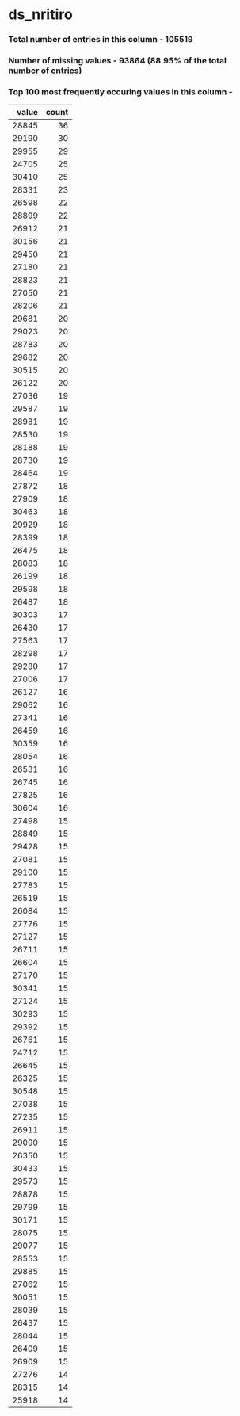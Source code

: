 
# ds_nritiro

### Total number of entries in this column - 105519

### Number of missing values - 93864 (88.95% of the total number of entries)

### Top 100 most frequently occuring values in this column -

|   value |   count |
|--------:|--------:|
|   28845 |      36 |
|   29190 |      30 |
|   29955 |      29 |
|   24705 |      25 |
|   30410 |      25 |
|   28331 |      23 |
|   26598 |      22 |
|   28899 |      22 |
|   26912 |      21 |
|   30156 |      21 |
|   29450 |      21 |
|   27180 |      21 |
|   28823 |      21 |
|   27050 |      21 |
|   28206 |      21 |
|   29681 |      20 |
|   29023 |      20 |
|   28783 |      20 |
|   29682 |      20 |
|   30515 |      20 |
|   26122 |      20 |
|   27036 |      19 |
|   29587 |      19 |
|   28981 |      19 |
|   28530 |      19 |
|   28188 |      19 |
|   28730 |      19 |
|   28464 |      19 |
|   27872 |      18 |
|   27909 |      18 |
|   30463 |      18 |
|   29929 |      18 |
|   28399 |      18 |
|   26475 |      18 |
|   28083 |      18 |
|   26199 |      18 |
|   29598 |      18 |
|   26487 |      18 |
|   30303 |      17 |
|   26430 |      17 |
|   27563 |      17 |
|   28298 |      17 |
|   29280 |      17 |
|   27006 |      17 |
|   26127 |      16 |
|   29062 |      16 |
|   27341 |      16 |
|   26459 |      16 |
|   30359 |      16 |
|   28054 |      16 |
|   26531 |      16 |
|   26745 |      16 |
|   27825 |      16 |
|   30604 |      16 |
|   27498 |      15 |
|   28849 |      15 |
|   29428 |      15 |
|   27081 |      15 |
|   29100 |      15 |
|   27783 |      15 |
|   26519 |      15 |
|   26084 |      15 |
|   27776 |      15 |
|   27127 |      15 |
|   26711 |      15 |
|   26604 |      15 |
|   27170 |      15 |
|   30341 |      15 |
|   27124 |      15 |
|   30293 |      15 |
|   29392 |      15 |
|   26761 |      15 |
|   24712 |      15 |
|   26645 |      15 |
|   26325 |      15 |
|   30548 |      15 |
|   27038 |      15 |
|   27235 |      15 |
|   26911 |      15 |
|   29090 |      15 |
|   26350 |      15 |
|   30433 |      15 |
|   29573 |      15 |
|   28878 |      15 |
|   29799 |      15 |
|   30171 |      15 |
|   28075 |      15 |
|   29077 |      15 |
|   28553 |      15 |
|   29885 |      15 |
|   27062 |      15 |
|   30051 |      15 |
|   28039 |      15 |
|   26437 |      15 |
|   28044 |      15 |
|   26409 |      15 |
|   26909 |      15 |
|   27276 |      14 |
|   28315 |      14 |
|   25918 |      14 |
